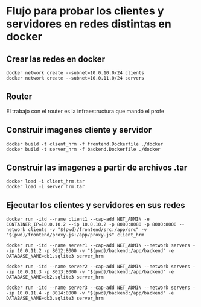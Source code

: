 # Flujo para probar los clientes y servidores en redes distintas en docker

## Crear las redes en docker
```
docker network create --subnet=10.0.10.0/24 clients
docker network create --subnet=10.0.11.0/24 servers
```

## Router

El trabajo con el router es la infraestructura que mandó el profe

## Construir imagenes cliente y servidor

```
docker build -t client_hrm -f frontend.Dockerfile ./docker
docker build -t server_hrm -f backend.Dockerfile ./docker
```

## Construir las imagenes a partir de archivos .tar
```
docker load -i client_hrm.tar
docker load -i server_hrm.tar
```

## Ejecutar los clientes y servidores en sus redes
```
docker run -itd --name client1 --cap-add NET_ADMIN -e CONTAINER_IP=10.0.10.2 --ip 10.0.10.2 -p 8080:8080 -p 8000:8000 --network clients -v "$(pwd)/frontend/src:/app/src" -v "$(pwd)/frontend/proxy.js:/app/proxy.js" client_hrm

docker run -itd --name server1 --cap-add NET_ADMIN --network servers --ip 10.0.11.2 -p 8012:8000 -v "$(pwd)/backend:/app/backend" -e DATABASE_NAME=db1.sqlite3 server_hrm

docker run -itd --name server2 --cap-add NET_ADMIN --network servers --ip 10.0.11.3 -p 8013:8000 -v "$(pwd)/backend:/app/backend" -e DATABASE_NAME=db2.sqlite3 server_hrm

docker run -itd --name server3 --cap-add NET_ADMIN --network servers --ip 10.0.11.4 -p 8014:8000 -v "$(pwd)/backend:/app/backend" -e DATABASE_NAME=db3.sqlite3 server_hrm
```
